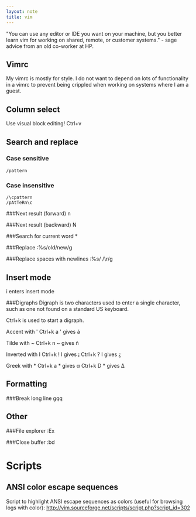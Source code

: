 ```yaml
---
layout: note
title: vim
---
```


"You can use any editor or IDE you want on your machine, but you better learn
vim for working on shared, remote, or customer systems." - sage advice from an
old co-worker at HP.

Vimrc
-----

My vimrc is mostly for style. I do not want to depend on lots of functionality
in a vimrc to prevent being crippled when working on systems where I am a
guest.

Column select
-------------
Use visual block editing!
Ctrl+v

Search and replace
------------------
### Case sensitive
    /pattern

### Case insensitive
    /\cpattern
    /pAtTeRn\c

###Next result (forward)
    n

###Next result (backward)
    N

###Search for current word
    *

###Replace
    :%s/old/new/g

###Replace spaces with newlines
    :%s/ /\r/g

Insert mode
-----------
i enters insert mode

###Digraphs
Digraph is two characters used to enter a single character, such as one not
found on a standard US keyboard.

Ctrl+k is used to start a digraph.

Accent with '
Ctrl+k a ' gives á

Tilde with ~
Ctrl+k n ~ gives ñ

Inverted with I
Ctrl+k ! I gives ¡
Ctrl+k ? I gives ¿

Greek with *
Ctrl+k a * gives α
Ctrl+k D * gives Δ

Formatting
----------
###Break long line
    gqq

Other
-----
###File explorer
    :Ex

###Close buffer
    :bd

Scripts
=======

ANSI color escape sequences
---------------------------
Script to highlight ANSI escape sequences as colors (useful for browsing logs
with color):
http://vim.sourceforge.net/scripts/script.php?script_id=302


